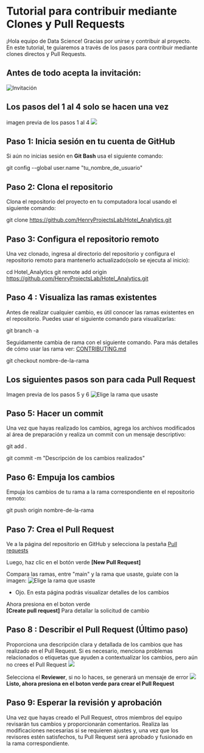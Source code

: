 # Tutorial para contribuir mediante Clones y Pull Requests

¡Hola equipo de Data Science! Gracias por unirse y contribuir al proyecto. En este tutorial, te guiaremos a través de los pasos para contribuir mediante clones directos y Pull Requests.
## Antes de todo acepta la invitación:
![Invitación](/Image/join.jpg)

## Los pasos del 1 al 4 solo se hacen una vez
imagen previa de los pasos 1 al 4
![](/Image/git.jpg)
## Paso 1: Inicia sesión en tu cuenta de GitHub

Si aún no inicias sesión en **Git Bash** usa el siguiente comando:

git config --global user.name "tu_nombre_de_usuario"

## Paso 2: Clona el repositorio

Clona el repositorio del proyecto en tu computadora local usando el siguiente comando:

git clone https://github.com/HenryProjectsLab/Hotel_Analytics.git


## Paso 3: Configura el repositorio remoto

Una vez clonado, ingresa al directorio del repositorio y configura el repositorio remoto para mantenerlo actualizado(solo se ejecuta al inicio):

cd Hotel_Analytics
git remote add origin https://github.com/HenryProjectsLab/Hotel_Analytics.git

## Paso 4 : Visualiza las ramas existentes

Antes de realizar cualquier cambio, es útil conocer las ramas existentes en el repositorio. Puedes usar el siguiente comando para visualizarlas:

git branch -a

Seguidamente cambia de rama con el siguiente comando. Para más detalles de cómo usar las rama ver: [CONTRIBUTING.md](CONTRIBUTING.md)

git checkout nombre-de-la-rama

## Los siguientes pasos son para cada Pull Request

Imagen previa de los pasos 5 y 6
![Elige la rama que usaste](/Image/git2.jpg)

## Paso 5: Hacer un commit

Una vez que hayas realizado los cambios, agrega los archivos modificados al área de preparación y realiza un commit con un mensaje descriptivo:

git add .

git commit -m "Descripción de los cambios realizados"


## Paso 6: Empuja los cambios

Empuja los cambios de tu rama a la rama correspondiente en el repositorio remoto:

git push origin nombre-de-la-rama

## Paso 7: Crea el Pull Request

Ve a la página del repositorio en GitHub y selecciona la pestaña [Pull requests](https://github.com/HenryProjectsLab/Hotel_Analytics/pulls)

Luego, haz clic en el botón verde **[New Pull Request]**

Compara las ramas, entre "main" y la rama que usaste, guiate con la imagen:
![Elige la rama que usaste](/Image/pull.jpg)

* Ojo. En esta página podrás visualizar detalles de los cambios

Ahora presiona en el boton verde  
**[Create pull request]** Para detallar la solicitud de cambio

## Paso 8 : Describir el Pull Request (Último paso)

Proporciona una descripción clara y detallada de los cambios que has realizado en el Pull Request. Si es necesario, menciona problemas relacionados o etiquetas que ayuden a contextualizar los cambios, pero aún no crees el Pull Request
![](/Image/example.jpg)

Selecciona el **Reviewer**, si no lo haces, se generará un mensaje de error
![](/Image/rev.jpg)
**Listo, ahora presiona en el boton verde para crear el Pull Request**
## Paso 9: Esperar la revisión y aprobación

Una vez que hayas creado el Pull Request, otros miembros del equipo revisarán tus cambios y proporcionarán comentarios. Realiza las modificaciones necesarias si se requieren ajustes y, una vez que los revisores estén satisfechos, tu Pull Request será aprobado y fusionado en la rama correspondiente.
